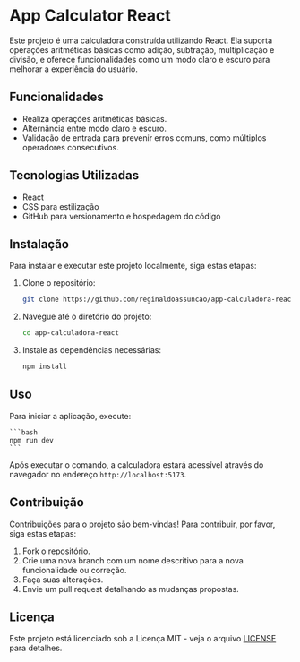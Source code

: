 # App Calculator React

Este projeto é uma calculadora construída utilizando React. Ela suporta operações aritméticas básicas como adição, subtração, multiplicação e divisão, e oferece funcionalidades como um modo claro e escuro para melhorar a experiência do usuário.

## Funcionalidades

- Realiza operações aritméticas básicas.
- Alternância entre modo claro e escuro.
- Validação de entrada para prevenir erros comuns, como múltiplos operadores consecutivos.

## Tecnologias Utilizadas

- React
- CSS para estilização
- GitHub para versionamento e hospedagem do código

## Instalação

Para instalar e executar este projeto localmente, siga estas etapas:

1. Clone o repositório:

    ```bash
    git clone https://github.com/reginaldoassuncao/app-calculadora-react.git
    ```

2. Navegue até o diretório do projeto:

    ```bash
    cd app-calculadora-react
    ```

3. Instale as dependências necessárias:

    ```bash
    npm install
    ```

## Uso

Para iniciar a aplicação, execute:

    ```bash
    npm run dev
    ```

Após executar o comando, a calculadora estará acessível através do navegador no endereço `http://localhost:5173`.

## Contribuição

Contribuições para o projeto são bem-vindas! Para contribuir, por favor, siga estas etapas:

1. Fork o repositório.
2. Crie uma nova branch com um nome descritivo para a nova funcionalidade ou correção.
3. Faça suas alterações.
4. Envie um pull request detalhando as mudanças propostas.

## Licença

Este projeto está licenciado sob a Licença MIT - veja o arquivo [LICENSE](LICENSE) para detalhes.
